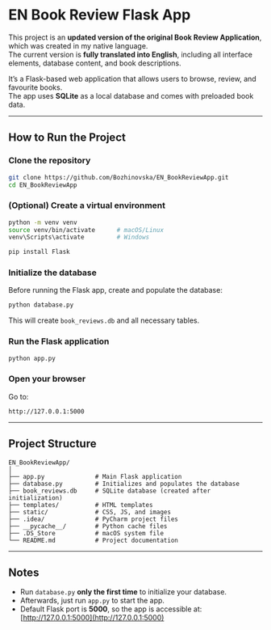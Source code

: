 # EN Book Review Flask App

This project is an **updated version of the original Book Review Application**, which was created in my native language.  
The current version is **fully translated into English**, including all interface elements, database content, and book descriptions.  

It’s a Flask-based web application that allows users to browse, review, and favourite books.  
The app uses **SQLite** as a local database and comes with preloaded book data.

---

## How to Run the Project

### Clone the repository
```bash
git clone https://github.com/Bozhinovska/EN_BookReviewApp.git
cd EN_BookReviewApp
````

### (Optional) Create a virtual environment

```bash
python -m venv venv
source venv/bin/activate      # macOS/Linux
venv\Scripts\activate         # Windows
```

```bash
pip install Flask
```

### Initialize the database

Before running the Flask app, create and populate the database:

```bash
python database.py
```

This will create `book_reviews.db` and all necessary tables.

### Run the Flask application

```bash
python app.py
```

### Open your browser

Go to:

```
http://127.0.0.1:5000
```

---

## Project Structure

```
EN_BookReviewApp/
│
├── app.py              # Main Flask application
├── database.py         # Initializes and populates the database
├── book_reviews.db     # SQLite database (created after initialization)
├── templates/          # HTML templates
├── static/             # CSS, JS, and images
├── .idea/              # PyCharm project files
├── __pycache__/        # Python cache files
├── .DS_Store           # macOS system file
└── README.md           # Project documentation
```

---

## Notes

* Run `database.py` **only the first time** to initialize your database.
* Afterwards, just run `app.py` to start the app.
* Default Flask port is **5000**, so the app is accessible at:
[http://127.0.0.1:5000](http://127.0.0.1:5000)


```
